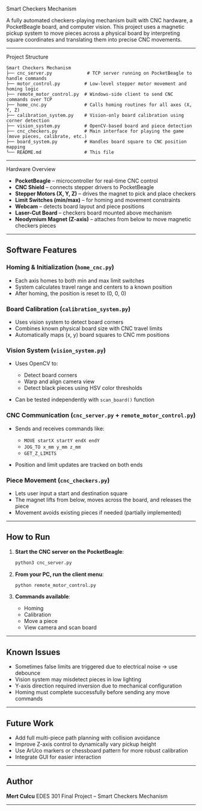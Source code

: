 Smart Checkers Mechanism

A fully automated checkers-playing mechanism built with CNC hardware, a PocketBeagle board, and computer vision. This project uses a magnetic pickup system to move pieces across a physical board by interpreting square coordinates and translating them into precise CNC movements.

---
Project Structure
```
Smart Checkers Mechanism
├── cnc_server.py             # TCP server running on PocketBeagle to handle commands
├── motor_control.py         # Low-level stepper motor movement and homing logic
├── remote_motor_control.py  # Windows-side client to send CNC commands over TCP
├── home_cnc.py              # Calls homing routines for all axes (X, Y, Z)
├── calibration_system.py    # Vision-only board calibration using corner detection
├── vision_system.py         # OpenCV-based board and piece detection
├── cnc_checkers.py          # Main interface for playing the game (move pieces, calibrate, etc.)
├── board_system.py          # Handles board square to CNC position mapping
└── README.md                # This file
```

---

Hardware Overview

* **PocketBeagle** – microcontroller for real-time CNC control
* **CNC Shield** – connects stepper drivers to PocketBeagle
* **Stepper Motors (X, Y, Z)** – drives the magnet to pick and place checkers
* **Limit Switches (min/max)** – for homing and movement constraints
* **Webcam** – detects board layout and piece positions
* **Laser-Cut Board** – checkers board mounted above mechanism
* **Neodymium Magnet (Z-axis)** – attaches from below to move magnetic checkers pieces

---

## Software Features

### Homing & Initialization (`home_cnc.py`)

* Each axis homes to both min and max limit switches
* System calculates travel range and centers to a known position
* After homing, the position is reset to (0, 0, 0)

### Board Calibration (`calibration_system.py`)

* Uses vision system to detect board corners
* Combines known physical board size with CNC travel limits
* Automatically maps (x, y) board squares to CNC mm positions

### Vision System (`vision_system.py`)

* Uses OpenCV to:

  * Detect board corners
  * Warp and align camera view
  * Detect black pieces using HSV color thresholds
* Can be tested independently with `scan_board()` function

### CNC Communication (`cnc_server.py` + `remote_motor_control.py`)

* Sends and receives commands like:

  * `MOVE startX startY endX endY`
  * `JOG_TO x_mm y_mm z_mm`
  * `GET_Z_LIMITS`
* Position and limit updates are tracked on both ends

### Piece Movement (`cnc_checkers.py`)

* Lets user input a start and destination square
* The magnet lifts from below, moves across the board, and releases the piece
* Movement avoids existing pieces if needed (partially implemented)

---

## How to Run

1. **Start the CNC server on the PocketBeagle**:

   ```bash
   python3 cnc_server.py
   ```

2. **From your PC, run the client menu**:

   ```bash
   python remote_motor_control.py
   ```

3. **Commands available**:

   * Homing
   * Calibration
   * Move a piece
   * View camera and scan board

---

## Known Issues

* Sometimes false limits are triggered due to electrical noise → use debounce
* Vision system may misdetect pieces in low lighting
* Y-axis direction required inversion due to mechanical configuration
* Homing must complete successfully before sending any move commands

---

## Future Work

* Add full multi-piece path planning with collision avoidance
* Improve Z-axis control to dynamically vary pickup height
* Use ArUco markers or chessboard pattern for more robust calibration
* Integrate GUI for easier interaction

---

## Author

**Mert Culcu**
EDES 301 Final Project – Smart Checkers Mechanism

---
